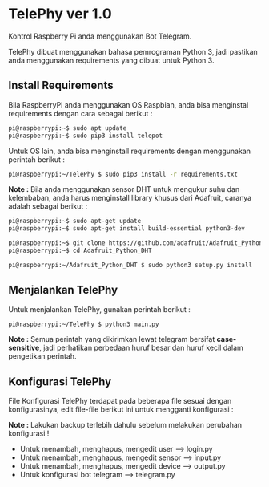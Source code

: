 # TelePhy ver 1.0

Kontrol Raspberry Pi anda menggunakan Bot Telegram.

TelePhy dibuat menggunakan bahasa pemrograman Python 3, jadi pastikan anda menggunakan requirements yang dibuat untuk Python 3.

## Install Requirements

Bila RaspberryPi anda menggunakan OS Raspbian, anda bisa menginstal requirements dengan cara sebagai berikut :

```bash
pi@raspberrypi:~$ sudo apt update
pi@raspberrypi:~$ sudo pip3 install telepot
```

Untuk OS lain, anda bisa menginstall requirements dengan menggunakan perintah berikut :

```bash
pi@raspberrypi:~/TelePhy $ sudo pip3 install -r requirements.txt
```

**Note :** Bila anda menggunakan sensor DHT untuk mengukur suhu dan kelembaban, anda harus menginstall library khusus dari Adafruit, caranya adalah sebagai berikut :

```bash
pi@raspberrypi:~$ sudo apt-get update
pi@raspberrypi:~$ sudo apt-get install build-essential python3-dev

pi@raspberrypi:~$ git clone https://github.com/adafruit/Adafruit_Python_DHT.git
pi@raspberrypi:~$ cd Adafruit_Python_DHT

pi@raspberrypi:~/Adafruit_Python_DHT $ sudo python3 setup.py install
```

## Menjalankan TelePhy

Untuk menjalankan TelePhy, gunakan perintah berikut :

```bash
pi@raspberrypi:~/TelePhy $ python3 main.py
```

**Note :** Semua perintah yang dikirimkan lewat telegram bersifat **case-sensitive**, jadi perhatikan perbedaan huruf besar dan huruf kecil dalam pengetikan perintah.

## Konfigurasi TelePhy

File Konfigurasi TelePhy terdapat pada beberapa file sesuai dengan konfigurasinya, edit file-file berikut ini untuk mengganti konfigurasi :

**Note :** Lakukan backup terlebih dahulu sebelum melakukan perubahan konfigurasi !

- Untuk menambah, menghapus, mengedit user --> login.py
- Untuk menambah, menghapus, mengedit sensor --> input.py
- Untuk menambah, menghapus, mengedit device --> output.py
- Untuk konfigurasi bot telegram --> telegram.py
